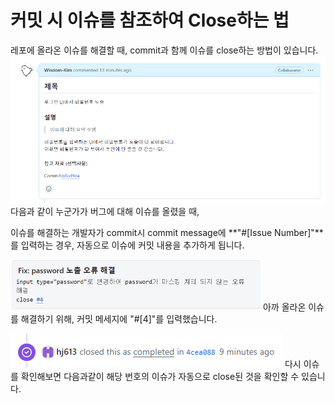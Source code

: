 # 커밋 시 이슈를 참조하여 Close하는 법

레포에 올라온 이슈를 해결할 때, commit과 함께 이슈를 close하는 방법이 있습니다.
!["이슈#4  이미지"](issue4.png)
다음과 같이 누군가가 버그에 대해 이슈를 올렸을 때,

이슈를 해결하는 개발자가 commit시
commit message에 **"#[Issue Number]"**를 입력하는 경우, 자동으로 이슈에 커밋 내용을 추가하게 됩니다.

<img src="/issueCommit.png" width="400px" alt="issueCommit4"></img>
아까 올라온 이슈를 해결하기 위해, 커밋 메세지에 "#[4]"를 입력했습니다.
<br>

![alt text](closed.png)
다시 이슈를 확인해보면 다음과같이 해당 번호의 이슈가 자동으로 close된 것을 확인할 수 있습니다.